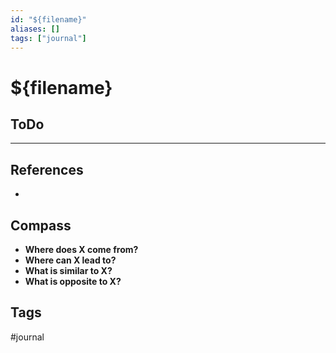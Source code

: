 ```yaml
---
id: "${filename}"
aliases: []
tags: ["journal"]
---
```

# ${filename}
## ToDo

---

## References
-

## Compass
- **Where does X come from?**
- **Where can X lead to?**
- **What is similar to X?**
- **What is opposite to X?**

## Tags
#journal
